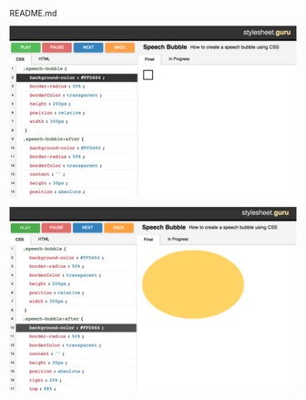 README.md

![On Demo Load](/screenshots/screenshot1.png?raw=true)

![In Progress](/screenshots/screenshot2.png?raw=true)
